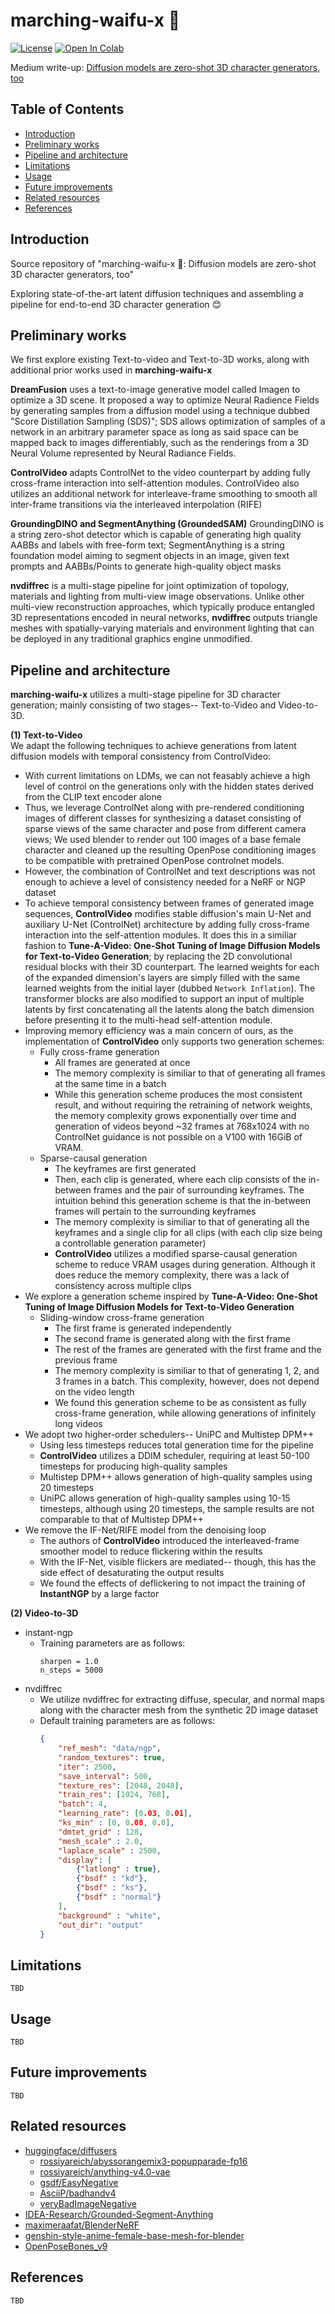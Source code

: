 # marching-waifu-x 💖

[![License](https://img.shields.io/github/license/rossiyareich/marching-waifu-x)](https://github.com/rossiyareich/marching-waifu-x/blob/main/LICENSE)
[![Open In Colab](https://colab.research.google.com/assets/colab-badge.svg)](https://colab.research.google.com/github/rossiyareich/marching-waifu-x/blob/main/ipynb/end2end_colab.ipynb)

Medium write-up: [Diffusion models are zero-shot 3D character generators, too](https://medium.com/@rwussiya/diffusion-models-are-zero-shot-3d-character-generators-too-6261c264755c)

## Table of Contents
- [Introduction](#introduction)
- [Preliminary works](#preliminary-works)
- [Pipeline and architecture](#pipeline-and-architecture)
- [Limitations](#limitations)
- [Usage](#usage)
- [Future improvements](#future-improvements)
- [Related resources](#related-resources)
- [References](#references)

## Introduction
Source repository of "marching-waifu-x 💖: Diffusion models are zero-shot 3D character generators, too"

Exploring state-of-the-art latent diffusion techniques and assembling a pipeline for end-to-end 3D character generation 😊

## Preliminary works
We first explore existing Text-to-video and Text-to-3D works, along with additional prior works used in **marching-waifu-x**

**DreamFusion** uses a text-to-image generative model called Imagen to optimize a 3D scene. It proposed a way to optimize Neural Radience Fields by generating samples from a diffusion model using a technique dubbed "Score Distillation Sampling (SDS)"; SDS allows optimization of samples of a network in an arbitrary parameter space as long as said space can be mapped back to images differentiably, such as the renderings from a 3D Neural Volume represented by Neural Radiance Fields.

**ControlVideo** adapts ControlNet to the video counterpart by adding fully cross-frame interaction into self-attention modules. ControlVideo also utilizes an additional network for interleave-frame smoothing to smooth all inter-frame transitions via the interleaved interpolation (RIFE)

**GroundingDINO and SegmentAnything (GroundedSAM)** GroundingDINO is a string zero-shot detector which is capable of generating high quality AABBs and labels with free-form text; SegmentAnything is a string foundation model aiming to segment objects in an image, given text prompts and AABBs/Points to generate high-quality object masks

**nvdiffrec** is a multi-stage pipeline for joint optimization of topology, materials and lighting from multi-view image observations. Unlike other multi-view reconstruction approaches, which typically produce entangled 3D representations encoded in neural networks, **nvdiffrec** outputs triangle meshes with spatially-varying materials and environment lighting that can be deployed in any traditional graphics engine unmodified.

## Pipeline and architecture
**marching-waifu-x** utilizes a multi-stage pipeline for 3D character generation; mainly consisting of two stages-- Text-to-Video and Video-to-3D.

**(1) Text-to-Video**<br>
We adapt the following techniques to achieve generations from latent diffusion models with temporal consistency from ControlVideo:
- With current limitations on LDMs, we can not feasably achieve a high level of control on the generations only with the hidden states derived from the CLIP text encoder alone
- Thus, we leverage ControlNet along with pre-rendered conditioning images of different classes for synthesizing a dataset consisting of sparse views of the same character and pose from different camera views; We used blender to render out 100 images of a base female character and cleaned up the resulting OpenPose conditioning images to be compatible with pretrained OpenPose controlnet models.
- However, the combination of ControlNet and text descriptions was not enough to achieve a level of consistency needed for a NeRF or NGP dataset
- To achieve temporal consistency between frames of generated image sequences, **ControlVideo** modifies stable diffusion's main U-Net and auxiliary U-Net (ControlNet) architecture by adding fully cross-frame interaction into the self-attention modules. It does this in a similiar fashion to **Tune-A-Video: One-Shot Tuning of Image Diffusion Models for Text-to-Video Generation**; by replacing the 2D convolutional residual blocks with their 3D counterpart. The learned weights for each of the expanded dimension's layers are simply filled with the same learned weights from the initial layer (dubbed `Network Inflation`). The transformer blocks are also modified to support an input of multiple latents by first concatenating all the latents along the batch dimension before presenting it to the multi-head self-attention module.
- Improving memory efficiency was a main concern of ours, as the implementation of **ControlVideo** only supports two generation schemes:
    - Fully cross-frame generation
        - All frames are generated at once 
        - The memory complexity is similiar to that of generating all frames at the same time in a batch
        - While this generation scheme produces the most consistent result, and without requiring the retraining of network weights, the memory complexity grows exponentially over time and generation of videos beyond ~32 frames at 768x1024 with no ControlNet guidance is not possible on a V100 with 16GiB of VRAM.
    - Sparse-causal generation
        - The keyframes are first generated
        - Then, each clip is generated, where each clip consists of the in-between frames and the pair of surrounding keyframes. The intuition behind this generation scheme is that the in-between frames will pertain to the surrounding keyframes
        - The memory complexity is similiar to that of generating all the keyframes and a single clip for all clips (with each clip size being a controllable generation parameter)
        - **ControlVideo** utilizes a modified sparse-causal generation scheme to reduce VRAM usages during generation. Although it does reduce the memory complexity, there was a lack of consistency across multiple clips 
- We explore a generation scheme inspired by **Tune-A-Video: One-Shot Tuning of Image Diffusion Models for Text-to-Video Generation**
    - Sliding-window cross-frame generation
        - The first frame is generated independently
        - The second frame is generated along with the first frame
        - The rest of the frames are generated with the first frame and the previous frame
        - The memory complexity is similiar to that of generating 1, 2, and 3 frames in a batch. This complexity, however, does not depend on the video length
        - We found this generation scheme to be as consistent as fully cross-frame generation, while allowing generations of infinitely long videos
- We adopt two higher-order schedulers-- UniPC and Multistep DPM++
    - Using less timesteps reduces total generation time for the pipeline
    - **ControlVideo** utilizes a DDIM scheduler, requiring at least 50-100 timesteps for producing high-quality samples
    - Multistep DPM++ allows generation of high-quality samples using 20 timesteps
    - UniPC allows generation of high-quality samples using 10-15 timesteps, although using 20 timesteps, the sample results are not comparable to that of Multistep DPM++
- We remove the IF-Net/RIFE model from the denoising loop
    - The authors of **ControlVideo** introduced the interleaved-frame smoother model to reduce flickering within the results
    - With the IF-Net, visible flickers are mediated-- though, this has the side effect of desaturating the output results
    - We found the effects of deflickering to not impact the training of **InstantNGP** by a large factor

**(2) Video-to-3D**<br>
- instant-ngp
    - Training parameters are as follows:
        ```
        sharpen = 1.0
        n_steps = 5000
        ```
- nvdiffrec
    - We utilize nvdiffrec for extracting diffuse, specular, and normal maps along with the character mesh from the synthetic 2D image dataset
    - Default training parameters are as follows:
        ```json
        {
            "ref_mesh": "data/ngp",
            "random_textures": true,
            "iter": 2500,
            "save_interval": 500,
            "texture_res": [2048, 2048],
            "train_res": [1024, 768],
            "batch": 4,
            "learning_rate": [0.03, 0.01],
            "ks_min" : [0, 0.08, 0.0],
            "dmtet_grid" : 128,
            "mesh_scale" : 2.0,
            "laplace_scale" : 2500,
            "display": [
                {"latlong" : true}, 
                {"bsdf" : "kd"}, 
                {"bsdf" : "ks"}, 
                {"bsdf" : "normal"}
            ],
            "background" : "white",
            "out_dir": "output"
        }
        ```

## Limitations
`TBD`

## Usage
`TBD`

## Future improvements
`TBD`

## Related resources
- [huggingface/diffusers](https://github.com/huggingface/diffusers)
    - [rossiyareich/abyssorangemix3-popupparade-fp16](https://huggingface.co/rossiyareich/abyssorangemix3-popupparade-fp16)
    - [rossiyareich/anything-v4.0-vae](https://huggingface.co/rossiyareich/anything-v4.0-vae)
    - [gsdf/EasyNegative](https://huggingface.co/datasets/gsdf/EasyNegative)
    - [AsciiP/badhandv4](https://huggingface.co/AsciiP/badhandv4)
    - [veryBadImageNegative](https://civitai.com/models/11772)
- [IDEA-Research/Grounded-Segment-Anything](https://github.com/IDEA-Research/Grounded-Segment-Anything)
- [maximeraafat/BlenderNeRF](https://github.com/maximeraafat/BlenderNeRF)
- [genshin-style-anime-female-base-mesh-for-blender](https://sketchfab.com/3d-models/genshin-style-anime-female-base-mesh-for-blender-c2d6727e8c9742feb9a4a3bccac6e0e0)
- [OpenPoseBones_v9](https://toyxyz.gumroad.com/l/ciojz)

## References
`TBD`